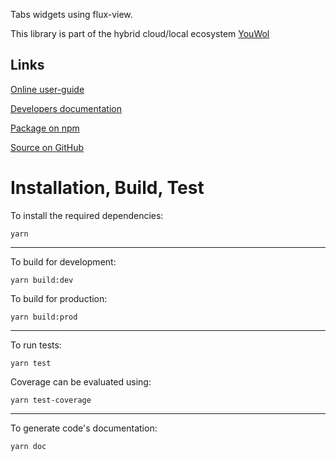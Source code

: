 Tabs widgets using flux-view.

This library is part of the hybrid cloud/local ecosystem 
[YouWol](https://platform.youwol.com/applications/@youwol/platform/latest)

## Links

[Online user-guide](https://l.youwol.com/doc/@youwol/fv-tabs)

[Developers documentation](https://platform.youwol.com/applications/@youwol/cdn-explorer/latest?package=@youwol/fv-tabs)

[Package on npm](https://www.npmjs.com/package/@youwol/fv-tabs)

[Source on GitHub](https://github.com/youwol/fv-tabs)

# Installation, Build, Test

To install the required dependencies:

```shell
yarn
```
---
To build for development:

```shell
yarn build:dev
```

To build for production:

```shell
yarn build:prod
```
---


To run tests:
```shell
yarn test
```

Coverage can be evaluated using:
```shell
yarn test-coverage
```
---

To generate code's documentation:

```shell
yarn doc
```
